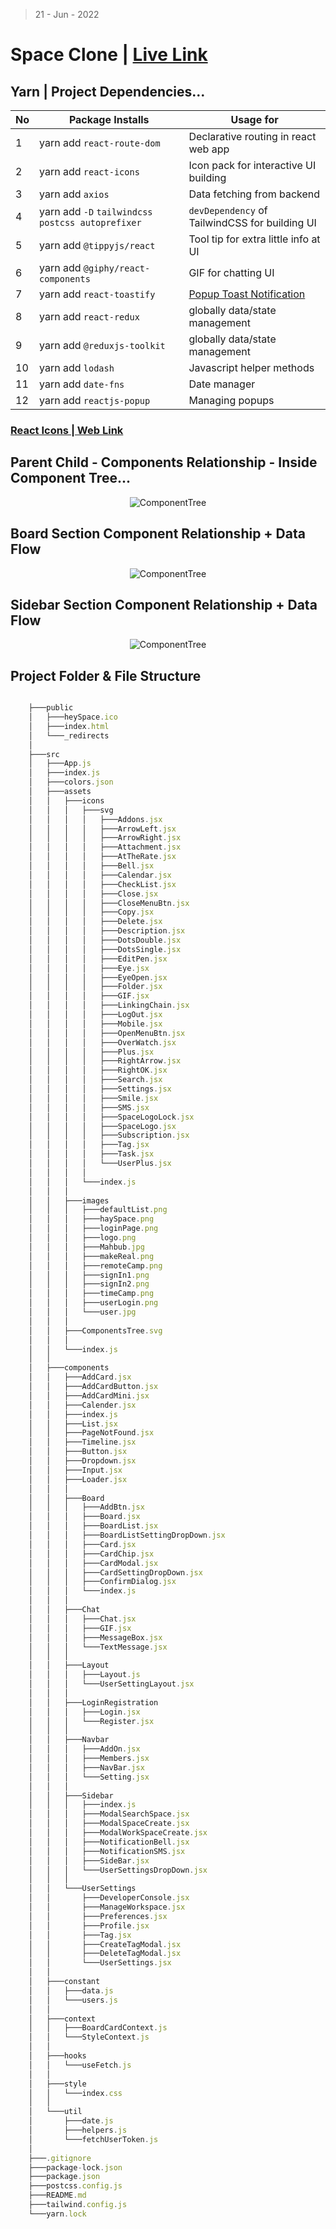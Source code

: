 > 21 - Jun - 2022

# Space Clone | [Live Link](https://space.makereal.click)


## Yarn | Project Dependencies...
|No| Package Installs               | Usage for                                 |
|--|--------------------------------|-------------------------------------------|
| 1| yarn add `react-route-dom`     | Declarative routing in react web app      |
| 2| yarn add `react-icons`         | Icon pack for interactive UI building     |
| 3| yarn add `axios`               | Data fetching from backend                |
| 4| yarn add `-D` `tailwindcss postcss autoprefixer` | `devDependency` of TailwindCSS for building UI  |
| 5| yarn add `@tippyjs/react`          | Tool tip for extra little info at UI  |
| 6| yarn add `@giphy/react-components` | GIF for chatting UI                   |
| 7| yarn add `react-toastify`          | [Popup Toast Notification][tostDoc]   |
| 8| yarn add `react-redux`             | globally data/state management        |
| 9| yarn add `@reduxjs-toolkit`        | globally data/state management        |
|10| yarn add `lodash`                  | Javascript helper methods             |
|11| yarn add `date-fns`                | Date manager                          |
|12| yarn add `reactjs-popup`           | Managing popups                       |




[tostDoc]: https://fkhadra.github.io/react-toastify/introduction
 

### [React Icons | Web Link][link]
[link]: https://react-icons.github.io/react-icons


## Parent Child - Components Relationship - Inside Component Tree...
<p align="center"> 
  <img src='./src/assets/ComponentsTree.svg' alt='ComponentTree'/>
</p>

## Board Section Component Relationship + Data Flow
<p align="center"> 
  <img src='./src/assets/BoardListCard.svg' alt='ComponentTree'/>
</p>

</p>

## Sidebar Section Component Relationship + Data Flow
<p align="center"> 
  <img src='./src/assets/SideBar.svg' alt='ComponentTree'/>
</p>


## Project Folder & File Structure 
```jsx

    ├───public
    │   ├───heySpace.ico
    │   ├───index.html
    │   └───_redirects
    │
    ├───src
    │   ├───App.js
    │   ├───index.js
    │   ├───colors.json
    │   ├───assets
    │   │   ├───icons
    │   │   │   ├───svg
    │   │   │   │   ├───Addons.jsx
    │   │   │   │   ├───ArrowLeft.jsx
    │   │   │   │   ├───ArrowRight.jsx
    │   │   │   │   ├───Attachment.jsx
    │   │   │   │   ├───AtTheRate.jsx
    │   │   │   │   ├───Bell.jsx
    │   │   │   │   ├───Calendar.jsx
    │   │   │   │   ├───CheckList.jsx
    │   │   │   │   ├───Close.jsx
    │   │   │   │   ├───CloseMenuBtn.jsx
    │   │   │   │   ├───Copy.jsx
    │   │   │   │   ├───Delete.jsx
    │   │   │   │   ├───Description.jsx
    │   │   │   │   ├───DotsDouble.jsx
    │   │   │   │   ├───DotsSingle.jsx
    │   │   │   │   ├───EditPen.jsx
    │   │   │   │   ├───Eye.jsx
    │   │   │   │   ├───EyeOpen.jsx
    │   │   │   │   ├───Folder.jsx
    │   │   │   │   ├───GIF.jsx
    │   │   │   │   ├───LinkingChain.jsx
    │   │   │   │   ├───LogOut.jsx
    │   │   │   │   ├───Mobile.jsx
    │   │   │   │   ├───OpenMenuBtn.jsx
    │   │   │   │   ├───OverWatch.jsx
    │   │   │   │   ├───Plus.jsx
    │   │   │   │   ├───RightArrow.jsx
    │   │   │   │   ├───RightOK.jsx
    │   │   │   │   ├───Search.jsx
    │   │   │   │   ├───Settings.jsx
    │   │   │   │   ├───Smile.jsx
    │   │   │   │   ├───SMS.jsx
    │   │   │   │   ├───SpaceLogoLock.jsx
    │   │   │   │   ├───SpaceLogo.jsx
    │   │   │   │   ├───Subscription.jsx
    │   │   │   │   ├───Tag.jsx
    │   │   │   │   ├───Task.jsx
    │   │   │   │   └───UserPlus.jsx
    │   │   │   │   
    │   │   │   └───index.js
    │   │   │
    │   │   ├───images
    │   │   │   ├───defaultList.png
    │   │   │   ├───haySpace.png
    │   │   │   ├───loginPage.png
    │   │   │   ├───logo.png
    │   │   │   ├───Mahbub.jpg
    │   │   │   ├───makeReal.png
    │   │   │   ├───remoteCamp.png
    │   │   │   ├───signIn1.png
    │   │   │   ├───signIn2.png
    │   │   │   ├───timeCamp.png
    │   │   │   ├───userLogin.png
    │   │   │   └───user.jpg
    │   │   │
    │   │   ├───ComponentsTree.svg
    │   │   │
    │   │   └───index.js
    │   │
    │   ├───components
    │   │   ├───AddCard.jsx
    │   │   ├───AddCardButton.jsx
    │   │   ├───AddCardMini.jsx
    │   │   ├───Calender.jsx
    │   │   ├───index.js
    │   │   ├───List.jsx
    │   │   ├───PageNotFound.jsx
    │   │   ├───Timeline.jsx
    │   │   ├───Button.jsx
    │   │   ├───Dropdown.jsx
    │   │   ├───Input.jsx
    │   │   ├───Loader.jsx
    │   │   │
    │   │   ├───Board
    │   │   │   ├───AddBtn.jsx
    │   │   │   ├───Board.jsx
    │   │   │   ├───BoardList.jsx
    │   │   │   ├───BoardListSettingDropDown.jsx
    │   │   │   ├───Card.jsx
    │   │   │   ├───CardChip.jsx
    │   │   │   ├───CardModal.jsx
    │   │   │   ├───CardSettingDropDown.jsx
    │   │   │   ├───ConfirmDialog.jsx
    │   │   │   └───index.js
    │   │   │
    │   │   ├───Chat
    │   │   │   ├───Chat.jsx
    │   │   │   ├───GIF.jsx
    │   │   │   ├───MessageBox.jsx
    │   │   │   └───TextMessage.jsx
    │   │   │
    │   │   ├───Layout
    │   │   │   ├───Layout.js
    │   │   │   └───UserSettingLayout.jsx
    │   │   │
    │   │   ├───LoginRegistration
    │   │   │   ├───Login.jsx
    │   │   │   └───Register.jsx
    │   │   │
    │   │   ├───Navbar
    │   │   │   ├───AddOn.jsx
    │   │   │   ├───Members.jsx
    │   │   │   ├───NavBar.jsx
    │   │   │   └───Setting.jsx
    │   │   │
    │   │   ├───Sidebar
    │   │   │   ├───index.js
    │   │   │   ├───ModalSearchSpace.jsx
    │   │   │   ├───ModalSpaceCreate.jsx
    │   │   │   ├───ModalWorkSpaceCreate.jsx
    │   │   │   ├───NotificationBell.jsx
    │   │   │   ├───NotificationSMS.jsx
    │   │   │   ├───SideBar.jsx
    │   │   │   └───UserSettingsDropDown.jsx
    │   │   │
    │   │   └───UserSettings
    │   │       ├───DeveloperConsole.jsx
    │   │       ├───ManageWorkspace.jsx
    │   │       ├───Preferences.jsx
    │   │       ├───Profile.jsx
    │   │       ├───Tag.jsx
    │   │       ├───CreateTagModal.jsx
    │   │       ├───DeleteTagModal.jsx
    │   │       └───UserSettings.jsx
    │   │
    │   ├───constant
    │   │   ├───data.js
    │   │   └───users.js
    │   │
    │   ├───context
    │   │   ├───BoardCardContext.js
    │   │   └───StyleContext.js
    │   │
    │   ├───hooks
    │   │   └───useFetch.js
    │   │
    │   ├───style
    │   │   └───index.css
    │   │
    │   └───util
    │       ├───date.js
    │       ├───helpers.js
    │       └───fetchUserToken.js
    │
    ├───.gitignore
    ├───package-lock.json
    ├───package.json
    ├───postcss.config.js
    ├───README.md
    ├───tailwind.config.js
    └───yarn.lock
    
```
